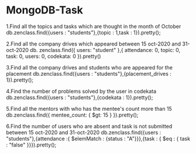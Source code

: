 # MongoDB-Task
1.Find all the topics and tasks which are thought in the month of October db.zenclass.find({users : "students"},{topic : 1,task : 1}).pretty();

2.Find all the company drives which appeared between 15 oct-2020 and 31-oct-2020 db. zenclass.find({ users: "student" },{ attendance: 0, topic: 0, task: 0, users: 0, codekata: 0 }).pretty()

3.Find all the company drives and students who are appeared for the placement db.zenclass.find({users : "students"},{placement_drives : 1}).pretty();

4.Find the number of problems solved by the user in codekata db.zenclass.find({users : "students"},{codekata : 1}).pretty();

5.Find all the mentors with who has the mentee's count more than 15 db.zenclass.find({ mentee_count: { $gt: 15 } }).pretty();

6.Find the number of users who are absent and task is not submitted between 15 oct-2020 and 31-oct-2020 db.zenclass.find({users : "students"},{attendance :{ $elemMatch : {status : "A"}}},{task : { $eq : { task : "false" }}}).pretty();
